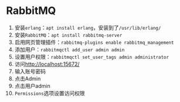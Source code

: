 # RabbitMQ

1. 安装`erlang`：`apt install erlang`，安装到了`/usr/lib/erlang/`
2. 安装`RabbitMQ`：`apt install rabbitmq-server`
3. 启用网页管理插件：`rabbitmq-plugins enable rabbitmq_management`
4. 添加用户：`rabbitmqctl add_user admin admin`
5. 设置用户权限：`rabbitmqctl set_user_tags admin administrator`
6. 访问<http://localhost:15672/>
7. 输入账号密码
8. 点击Admin
9. 点击用户admin
10. `Permissions`选项设置访问权限
